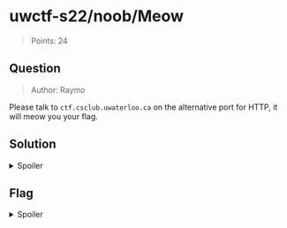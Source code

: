 # uwctf-s22/noob/Meow

> Points: 24

## Question

> Author: Raymo

Please talk to `ctf.csclub.uwaterloo.ca` on the alternative port for HTTP, it will meow you your flag.

## Solution

<details>
  <summary>Spoiler</summary>

The hint to connect "on the alternative port for HTTP" seems to indicate ports `8000` or `8080` by convention. Connecting via a normal HTTP connection (e.g., with `curl`) times out on `8000` but errors out on `8080`, seeming to indicate that `8080` is the port we want to target.

```sh
$ curl ctf.csclub.uwaterloo.ca:8000
curl: (28) Failed to connect to ctf.csclub.uwaterloo.ca port 8000 after 75017 ms: Operation timed out

$ curl ctf.csclub.uwaterloo.ca:8080
curl: (1) Received HTTP/0.9 when not allowed
```

All the cat references seem to indicate we might try connecting with [netcat](https://en.wikipedia.org/wiki/Netcat) ("noob/Meow", "it will meow you your flag"), and running `nc ctf.csclub.uwaterloo.ca 8080` does in fact meow back the flag!

</details>

## Flag

<details>
  <summary>Spoiler</summary>

`uwctf{netcat_bcf2e43f3c9e97e9}`

</details>
